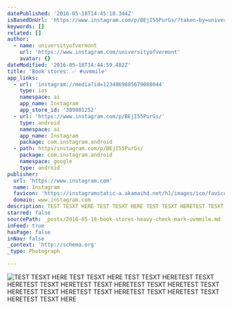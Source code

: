 ```yaml
---
datePublished: '2016-05-18T14:45:10.344Z'
isBasedOnUrl: 'https://www.instagram.com/p/BEjI55PurGs/?taken-by=universityofvermont'
keywords: []
related: []
author:
  - name: universityofvermont
    url: 'https://www.instagram.com/universityofvermont'
    avatar: {}
dateModified: '2016-05-18T14:44:59.482Z'
title: 'Book stores: ✅ #uvmmile'
app_links:
  - url: 'instagram://media?id=1234869885679088044'
    type: ios
    namespace: ai
    app_name: Instagram
    app_store_id: '389801252'
  - url: 'https://www.instagram.com/p/BEjI55PurGs/'
    type: android
    namespace: ai
    app_name: Instagram
    package: com.instagram.android
  - path: https/instagram.com/p/BEjI55PurGs/
    package: com.instagram.android
    namespace: google
    type: android
publisher:
  url: 'https://www.instagram.com'
  name: Instagram
  favicon: 'https://instagramstatic-a.akamaihd.net/h1/images/ico/favicon.ico/dfa85bb1fd63.ico'
  domain: www.instagram.com
description: TEST TESXT HERE TEST TESXT HERE TEST TESXT HERETEST TESXT HERETEST TESXT HERETEST TESXT HERETEST TESXT HERETEST TESXT HERETEST TESXT HERETEST TESXT HERETEST TESXT HERETEST TESXT HERETEST TESXT HERE
starred: false
sourcePath: _posts/2016-05-18-book-stores-heavy-check-mark-uvmmile.md
inFeed: true
hasPage: false
inNav: false
_context: 'http://schema.org'
_type: Photograph

---
```

![TEST TESXT HERE TEST TESXT HERE TEST TESXT HERETEST TESXT HERETEST TESXT HERETEST TESXT HERETEST TESXT HERETEST TESXT HERETEST TESXT HERETEST TESXT HERETEST TESXT HERETEST TESXT HERETEST TESXT HERE](https://s3-us-west-2.amazonaws.com/the-grid-img/p/73b47661f0d6af514e416fe6eaaa74cabc3b93e1.jpg)